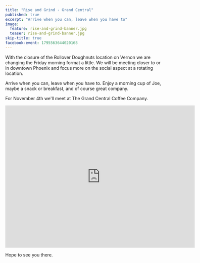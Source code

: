 ```yaml
---
title: "Rise and Grind - Grand Central"
published: true
excerpt: "Arrive when you can, leave when you have to"
image:
  feature: rise-and-grind-banner.jpg
  teaser: rise-and-grind-banner.jpg
skip-title: true
facebook-event: 1795563644020168
---
```


With the closure of the Rollover Doughnuts location on Vernon we are changing the Friday morning format a little.
We will be meeting closer to or in downtown Phoenix and focus more on the social aspect at a rotating location.

Arrive when you can, leave when you have to.
Enjoy a morning cup of Joe, maybe a snack or breakfast, and of course great company.

For November 4th we'll meet at The Grand Central Coffee Company.

<iframe
src="https://www.google.com/maps/embed?pb=!1m14!1m8!1m3!1d13314.971019024857!2d-112.0741465!3d33.456008!3m2!1i1024!2i768!4f13.1!3m3!1m2!1s0x0%3A0x3d43f7ea66225381!2sThe+Grand+Central+Coffee+Company!5e0!3m2!1sen!2sus!4v1478219518118"
width="600" height="450" frameborder="0" style="border:0"
allowfullscreen></iframe>

Hope to see you there.
